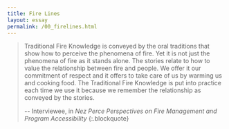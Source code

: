 ```yaml
---
title: Fire Lines
layout: essay
permalink: /00_firelines.html
---
```


> Traditional Fire Knowledge is conveyed by the oral traditions that show how to perceive the phenomena of fire. Yet it is not just the phenomena of fire as it stands alone. The stories relate to how to value the relationship between fire and people. We offer it our commitment of respect and it offers to take care of us by warming us and cooking food. The Traditional Fire Knowledge is put into practice each time we use it because we remember the relationship as conveyed by the stories.
>
> -- Interviewee, in *Nez Perce Perspectives on Fire Management and Program Accessibility*
{:.blockquote}
